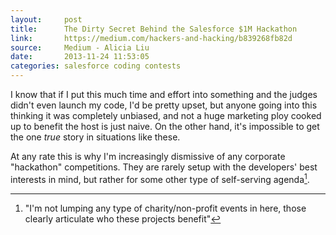 ```yaml
---
layout:     post
title:      The Dirty Secret Behind the Salesforce $1M Hackathon
link:       https://medium.com/hackers-and-hacking/b839268fb82d
source:     Medium - Alicia Liu
date:       2013-11-24 11:53:05
categories: salesforce coding contests
---
```


I know that if I put this much time and effort into something and the judges didn't even launch my code, I'd be pretty upset, but anyone going into this thinking it was completely unbiased, and not a huge marketing ploy cooked up to benefit the host is just naive. On the other hand, it's impossible to get the one _true_ story in situations like these.

At any rate this is why I'm increasingly dismissive of any corporate "hackathon" competitions. They are rarely setup with the developers' best interests in mind, but rather for some other type of self-serving agenda[^1].


[^1]: "I'm not lumping any type of charity/non-profit events in here, those clearly articulate who these projects benefit"